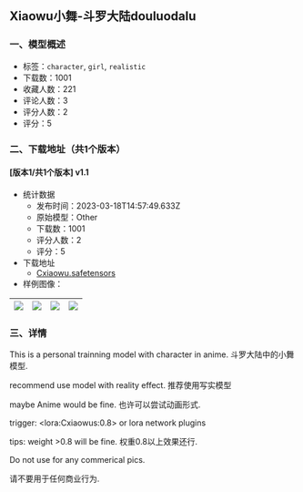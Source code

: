 ## Xiaowu小舞-斗罗大陆douluodalu
### 一、模型概述

- 标签：`character`, `girl`, `realistic`
- 下载数：1001
- 收藏人数：221
- 评论人数：3
- 评分人数：2
- 评分：5

### 二、下载地址（共1个版本）

#### [版本1/共1个版本] v1.1

- 统计数据
  - 发布时间：2023-03-18T14:57:49.633Z
  - 原始模型：Other
  - 下载数：1001
  - 评分人数：2
  - 评分：5
- 下载地址
  - [Cxiaowu.safetensors](https://civitai.com/api/download/models/22454)
- 样例图像：

| <img src="https://image.civitai.com/xG1nkqKTMzGDvpLrqFT7WA/7fc21809-2f8d-4e3c-f846-66d7187ec100/width=450/241517.jpeg" /> | <img src="https://image.civitai.com/xG1nkqKTMzGDvpLrqFT7WA/bbb446d1-2a9c-463e-be9a-03edfd648d00/width=450/241530.jpeg" /> | <img src="https://image.civitai.com/xG1nkqKTMzGDvpLrqFT7WA/6487231d-26b2-4178-0a16-680e47021900/width=450/241529.jpeg" /> | <img src="https://image.civitai.com/xG1nkqKTMzGDvpLrqFT7WA/acc82bd6-6473-42b6-8dc7-9b8518b3ff00/width=450/241528.jpeg" /> |
| ---- | ---- | ---- | ---- |


### 三、详情
<p>This is a personal trainning model with character in anime. 斗罗大陆中的小舞模型.</p><p>recommend use model with reality effect. 推荐使用写实模型</p><p>maybe Anime would be fine. 也许可以尝试动画形式.</p><p>trigger: &lt;lora:Cxiaowus:0.8&gt; or lora network plugins</p><p>tips: weight &gt;0.8 will be fine. 权重0.8以上效果还行.</p><p></p><p>Do not use for any commerical pics.</p><p>请不要用于任何商业行为.</p><p></p>